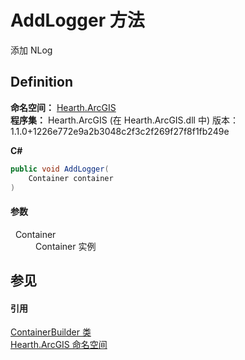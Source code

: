# AddLogger 方法


添加 NLog



## Definition
**命名空间：** <a href="N_Hearth_ArcGIS">Hearth.ArcGIS</a>  
**程序集：** Hearth.ArcGIS (在 Hearth.ArcGIS.dll 中) 版本：1.1.0+1226e772e9a2b3048c2f3c2f269f27f8f1fb249e

**C#**
``` C#
public void AddLogger(
	Container container
)
```



#### 参数
<dl><dt>  Container</dt><dd>Container 实例</dd></dl>

## 参见


#### 引用
<a href="T_Hearth_ArcGIS_ContainerBuilder">ContainerBuilder 类</a>  
<a href="N_Hearth_ArcGIS">Hearth.ArcGIS 命名空间</a>  
